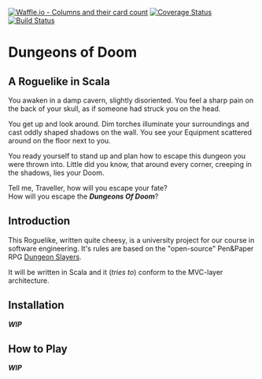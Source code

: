 [![Waffle.io - Columns and their card count](https://badge.waffle.io/StevenInacio/de.htwg.se.DungeonsOfDoom.png?columns=all)](https://waffle.io/StevenInacio/de.htwg.se.DungeonsOfDoom?utm_source=badge)
[![Coverage Status](https://coveralls.io/repos/github/StevenInacio/de.htwg.se.DungeonsOfDoom/badge.svg?branch=master)](https://coveralls.io/github/StevenInacio/de.htwg.se.DungeonsOfDoom?branch=master)[![Build Status](https://travis-ci.org/StevenInacio/de.htwg.se.DungeonsOfDoom.svg?branch=master)](https://travis-ci.org/StevenInacio/de.htwg.se.DungeonsOfDoom)

# Dungeons of Doom

## A Roguelike in Scala

You awaken in a damp cavern, slightly disoriented.
You feel a sharp pain on the back of your skull, as if someone had struck you on the head.

You get up and look around. Dim torches illuminate your surroundings and cast oddly shaped shadows on the wall. You see your Equipment scattered around on the floor next to you.

You ready yourself to stand up and plan how to escape this dungeon you were thrown into. Little did you know, that around every corner, creeping in the shadows, lies your Doom.

Tell me, Traveller, how will you escape your fate?  
How will you escape the ***Dungeons Of Doom***?

## Introduction

This Roguelike, written quite cheesy, is a university project for our course in software engineering. It's rules are based on the "open-source" Pen&Paper RPG [Dungeon Slayers](http://dungeonslayers.net/download/Dungeonslayers4.pdf).

It will be written in Scala and it (*tries to*) conform to the MVC-layer architecture.

## Installation
***WIP***

## How to Play
***WIP***
